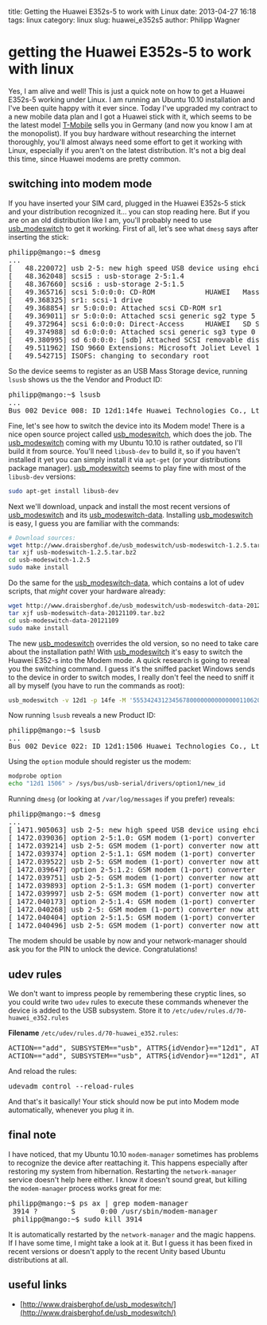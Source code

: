 title: Getting the Huawei E352s-5 to work with Linux
date: 2013-04-27 16:18
tags: linux
category: linux
slug: huawei_e352s5
author: Philipp Wagner

# getting the Huawei E352s-5 to work with linux #

Yes, I am alive and well! This is just a quick note on how to get a Huawei E352s-5 working under Linux. I am running an Ubuntu 10.10 installation and I've been quite happy with it ever since. Today I've upgraded my contract to a new mobile data plan and I got a Huawei stick with it, which seems to be the latest model [T-Mobile](www.t-mobile.de) sells you in Germany (and now you know I am at the monopolist). If you buy hardware without researching the internet thoroughly, you'll almost always need some effort to get it working with Linux, especially if you aren't on the latest distribution. It's not a big deal this time, since Huawei modems are pretty common.

## switching into modem mode ##

If you have inserted your SIM card, plugged in the Huawei E352s-5 stick and your distribution recognized it... you can stop reading here. But if you are on an old distribution like I am, you'll probably need to use [usb_modeswitch](http://www.draisberghof.de/usb_modeswitch/) to get it working. First of all, let's see what ``dmesg`` says after inserting the stick:

<pre>
philipp@mango:~$ dmesg
...
[   48.220072] usb 2-5: new high speed USB device using ehci_hcd and address 4
[   48.362048] scsi5 : usb-storage 2-5:1.4
[   48.367660] scsi6 : usb-storage 2-5:1.5
[   49.365716] scsi 5:0:0:0: CD-ROM            HUAWEI   Mass Storage     2.31 PQ: 0 ANSI: 2
[   49.368325] sr1: scsi-1 drive
[   49.368854] sr 5:0:0:0: Attached scsi CD-ROM sr1
[   49.369011] sr 5:0:0:0: Attached scsi generic sg2 type 5
[   49.372964] scsi 6:0:0:0: Direct-Access     HUAWEI   SD Storage       2.31 PQ: 0 ANSI: 2
[   49.374988] sd 6:0:0:0: Attached scsi generic sg3 type 0
[   49.380995] sd 6:0:0:0: [sdb] Attached SCSI removable disk
[   49.511962] ISO 9660 Extensions: Microsoft Joliet Level 1
[   49.542715] ISOFS: changing to secondary root
</pre>

So the device seems to register as an USB Mass Storage device, running ``lsusb`` shows us the the Vendor and Product ID:

<pre>
philipp@mango:~$ lsusb
...
Bus 002 Device 008: ID 12d1:14fe Huawei Technologies Co., Ltd. 
</pre>

Fine, let's see how to switch the device into its Modem mode! There is a nice open source project called [usb_modeswitch](http://www.draisberghof.de/usb_modeswitch), which does the job. The [usb_modeswitch](http://www.draisberghof.de/usb_modeswitch/) coming with my Ubuntu 10.10 is rather outdated, so I'll build it from source. You'll need ``libusb-dev`` to build it, so if you haven't installed it yet you can simply install it via ``apt-get`` (or your distributions package manager). [usb_modeswitch](http://www.draisberghof.de/usb_modeswitch/) seems to play fine with most of the ``libusb-dev`` versions:

```sh
sudo apt-get install libusb-dev
```

Next we'll download, unpack and install the most recent versions of [usb_modeswitch](http://www.draisberghof.de/usb_modeswitch/) and its [usb_modeswitch-data](http://www.draisberghof.de/usb_modeswitch/). Installing [usb_modeswitch](http://www.draisberghof.de/usb_modeswitch/) is easy, I guess you are familiar with the commands:

```sh
# Download sources:
wget http://www.draisberghof.de/usb_modeswitch/usb-modeswitch-1.2.5.tar.bz2
tar xjf usb-modeswitch-1.2.5.tar.bz2
cd usb-modeswitch-1.2.5
sudo make install
```

Do the same for the [usb_modeswitch-data](http://www.draisberghof.de/usb_modeswitch/), which contains a lot of udev scripts, that *might* cover your hardware already:

```sh 
wget http://www.draisberghof.de/usb_modeswitch/usb-modeswitch-data-20121109.tar.bz2
tar xjf usb-modeswitch-data-20121109.tar.bz2
cd usb-modeswitch-data-20121109
sudo make install
```

The new [usb_modeswitch](http://www.draisberghof.de/usb_modeswitch/) overrides the old version, so no need to take care about the installation path! With [usb_modeswitch](http://www.draisberghof.de/usb_modeswitch/) it's easy to switch the Huawei E352-s into the Modem mode. A quick research is going to reveal you the switching command. I guess it's the sniffed packet Windows sends to the device in order to switch modes, I really don't feel the need to sniff it all by myself (you have to run the commands as root):

```sh
usb_modeswitch -v 12d1 -p 14fe -M '55534243123456780000000000000011062000000100000000000000000000' 
```

Now running ``lsusb`` reveals a new Product ID:

<pre>
philipp@mango:~$ lsusb
...
Bus 002 Device 022: ID 12d1:1506 Huawei Technologies Co., Ltd
</pre>

Using the ``option`` module should register us the modem:

```sh
modprobe option
echo "12d1 1506" > /sys/bus/usb-serial/drivers/option1/new_id
```

Running ``dmesg`` (or looking at ``/var/log/messages`` if you prefer) reveals:

<pre>
philipp@mango:~$ dmesg
...
[ 1471.905063] usb 2-5: new high speed USB device using ehci_hcd and address 12
[ 1472.039036] option 2-5:1.0: GSM modem (1-port) converter detected
[ 1472.039214] usb 2-5: GSM modem (1-port) converter now attached to ttyUSB0
[ 1472.039374] option 2-5:1.1: GSM modem (1-port) converter detected
[ 1472.039522] usb 2-5: GSM modem (1-port) converter now attached to ttyUSB1
[ 1472.039647] option 2-5:1.2: GSM modem (1-port) converter detected
[ 1472.039751] usb 2-5: GSM modem (1-port) converter now attached to ttyUSB2
[ 1472.039893] option 2-5:1.3: GSM modem (1-port) converter detected
[ 1472.039997] usb 2-5: GSM modem (1-port) converter now attached to ttyUSB3
[ 1472.040173] option 2-5:1.4: GSM modem (1-port) converter detected
[ 1472.040268] usb 2-5: GSM modem (1-port) converter now attached to ttyUSB4
[ 1472.040404] option 2-5:1.5: GSM modem (1-port) converter detected
[ 1472.040496] usb 2-5: GSM modem (1-port) converter now attached to ttyUSB5
</pre>

The modem should be usable by now and your network-manager should ask you for the PIN to unlock the device. Congratulations!

## udev rules ##

We don't want to impress people by remembering these cryptic lines, so you could write two ``udev`` rules to execute these commands whenever the device is added to the USB subsystem. Store it to ``/etc/udev/rules.d/70-huawei_e352.rules`` 

**Filename** ``/etc/udev/rules.d/70-huawei_e352.rules``:

<pre>
ACTION=="add", SUBSYSTEM=="usb", ATTRS{idVendor}=="12d1", ATTRS{idProduct}=="14fe", RUN+="/usr/sbin/usb_modeswitch -v 12d1 -p 14fe -M '55534243123456780000000000000011062000000100000000000000000000'"
ACTION=="add", SUBSYSTEM=="usb", ATTRS{idVendor}=="12d1", ATTRS{idProduct}=="14fe", RUN+="/bin/bash -c 'modprobe option && echo 12d1 1506 > /sys/bus/usb-serial/drivers/option1/new_id'"
</pre>

And reload the rules:

<pre>
udevadm control --reload-rules
</pre>

And that's it basically! Your stick should now be put into Modem mode automatically, whenever you plug it in.

## final note ##

I have noticed, that my Ubuntu 10.10 ``modem-manager`` sometimes has problems to recognize the device after reattaching it. This happens especially after restoring my system from hibernation. Restarting the ``network-manager`` service doesn't help here either. I know it doesn't sound great, but killing the ``modem-manager`` process works great for me:

<pre>
philipp@mango:~$ ps ax | grep modem-manager
 3914 ?        S      0:00 /usr/sbin/modem-manager
 philipp@mango:~$ sudo kill 3914
</pre>

It is automatically restarted by the ``network-manager`` and the magic happens. If I have some time, I might take a look at it. But I guess it has been fixed in recent versions or doesn't apply to the recent Unity based Ubuntu distributions at all.

## useful links ##

* [http://www.draisberghof.de/usb_modeswitch/](http://www.draisberghof.de/usb_modeswitch/)
